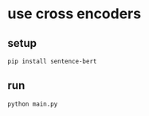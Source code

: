 # use cross encoders

## setup

```shell
pip install sentence-bert
```

## run

```shell
python main.py
```

